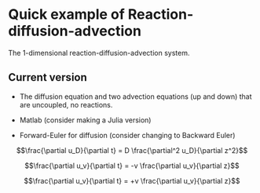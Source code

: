 # Quick example of Reaction-diffusion-advection

The 1-dimensional reaction-diffusion-advection system.


## Current version

* The diffusion equation and two advection equations (up and down) that are uncoupled, no reactions.

* Matlab (consider making a Julia version)
* Forward-Euler for diffusion (consider changing to Backward Euler)

$$\frac{\partial u_D}{\partial t} = D \frac{\partial^2 u_D}{\partial z^2}$$

$$\frac{\partial u_v}{\partial t} = -v \frac{\partial u_v}{\partial z}$$

$$\frac{\partial u_v}{\partial t} = +v \frac{\partial u_v}{\partial z}$$